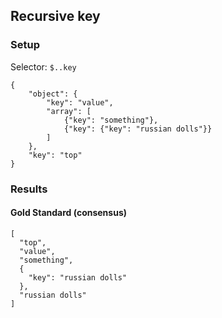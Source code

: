 ## Recursive key

### Setup
Selector: `$..key`

    {
        "object": {
            "key": "value",
            "array": [
                {"key": "something"},
                {"key": {"key": "russian dolls"}}
            ]
        },
        "key": "top"
    }

### Results
####  Gold Standard (consensus)

    [
      "top", 
      "value", 
      "something", 
      {
        "key": "russian dolls"
      }, 
      "russian dolls"
    ]

